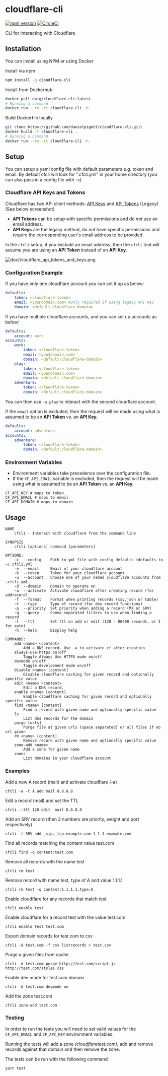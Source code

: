 cloudflare-cli
==============
[![npm version](https://badge.fury.io/js/cloudflare-cli.svg)](https://badge.fury.io/js/cloudflare-cli)
[![CircleCI](https://circleci.com/gh/danielpigott/cloudflare-cli.svg?style=svg)](https://circleci.com/gh/danielpigott/cloudflare-cli)

CLI for interacting with Cloudflare

## Installation
You can install using NPM or using Docker

Install via npm
```bash
npm install -g cloudflare-cli
```

Install from Dockerhub
```bash
docker pull dpig/cloudflare-cli:latest
# Running a command
docker run --rm -it cloudflare-cli -h
```

Build Dockerfile locally
```bash
git clone https://github.com/danielpigott/cloudflare-cli.git\
docker build -t cloudflare-cli .
# Running a command
docker run --rm -it cloudflare-cli -h
```

## Setup
You can setup a yaml config file with default parameters e.g. token and email.
By default cfcli will look for ".cfcli.yml" in your home directory (you can also pass in a config file with -c)

### Cloudflare API Keys and Tokens

Cloudflare has two API client methods:  [API Keys](https://developers.cloudflare.com/api/tokens) and [API Tokens](https://developers.cloudflare.com/api/keys) (Legacy) (See below screenshot)
* **API Tokens** can be setup with specific permissions and do _not_ use an email address.
* **API Keys** are the legacy method, do not have specific permissions and require the corresponding user's email address to be provided.

In the `cfcli` setup, if you exclude an email address, then the `cfcli` tool will assume you are using an **API Token** instead of an **API Key**.

![doc/cloudflare_api_tokens_and_keys.png](doc/cloudflare_api_tokens_and_keys.png)


### Configuration Example
If you have only one cloudflare account you can set it up as below:

```yaml
defaults:
    token: <cloudflare-token>
    email: <you@domain.com> #Only required if using legacy API Key
    domain: <default-cloudflare-domain>
```

If you have multiple cloudflare accounts, and you can set up accounts as below:

```yaml
defaults:
    account: work
accounts:
    work:
        token: <cloudflare-token>
        email: <you@domain.com>
        domain: <default-cloudflare-domain>
    play:
        token: <cloudflare-token>
        email: <you@domain.com>
        domain: <default-cloudflare-domain>
    adventure:
        token: <cloudflare-token>
        domain: <default-cloudflare-domain>
```

You can then use `-u play` to interact with the second cloudflare account.

If the `email` option is excluded, then the request will be made using what is assumed to be an **API Token** vs. an **API Key.**

```yaml
defaults:
    account: adventure
accounts:
    adventure:
        token: <cloudflare-token>
        domain: <default-cloudflare-domain>
```

### Environment Variables

* Environment variables take precedence over the configuration file.
* If the `CF_API_EMAIL` variable is excluded, then the request will be made using what is assumed to be an **API Token** vs. an **API Key.**

```
CF_API_KEY # maps to token
CF_API_EMAIL # maps to email
CF_API_DOMAIN # maps to domain
```

## Usage

```
NAME
    cfcli - Interact with cloudflare from the command line

SYNOPSIS
    cfcli [options] command [parameters]

OPTIONS:
    -c  --config    Path to yml file with config defaults (defaults to ~/.cfcli.yml
    -e  --email     Email of your cloudflare account
    -k  --token     Token for your cloudflare account
    -u  --account   Choose one of your named cloudflare accounts from .cfcli.yml
    -d  --domain    Domain to operate on
    -a  --activate  Activate cloudflare after creating record (for addrecord)
    -f  --format    Format when printing records (csv,json or table)
    -t  --type      Type of record (for dns record functions)
    -p  --priority  Set priority when adding a record (MX or SRV)
    -q  --query     Comma separated filters to use when finding a record
    -l  --ttl       Set ttl on add or edit (120 - 86400 seconds, or 1 for auto)
    -h  --help      Display help

COMMANDS:
    add <name> <content>
        Add a DNS record. Use -a to activate cf after creation
    always-use-https on|off
        Toggle Always Use HTTPS mode on/off
    devmode on|off
        Toggle development mode on/off
    disable <name> [content]
        Disable cloudflare caching for given record and optionally specific value
    edit <name> <content>
        Edit a DNS record.
    enable <name> [content]
        Enable cloudflare caching for given record and optionally specific value
    find <name> [content]
        Find a record with given name and optionally specific value
    ls
        List dns records for the domain
    purge [urls]
        Purge file at given urls (space separated) or all files if no url given
    rm <name> [content]
        Remove record with given name and optionally specific value
    zone-add <name>
        Add a zone for given name
    zones
        List domains in your cloudflare account
```

### Examples
Add a new A record (mail) and activate cloudflare (-a)
```
cfcli -a -t A add mail 8.8.8.8
```

Edit a record (mail) and set the TTL
```
cfcli --ttl 120 edit  mail 8.8.8.8
```

Add an SRV record (then 3 numbers are priority, weight and port respectively)
```
cfcli -t SRV add _sip._tcp.example.com 1 1 1 example.com
```

Find all records matching the content value test.com
```
cfcli find -q content:test.com
```

Remove all records with the name test
```
cfcli rm test
```

Remove record with name test, type of A and value 1.1.1.1
```
cfcli rm test -q content:1.1.1.1,type:A
```

Enable cloudflare for any records that match test
```
cfcli enable test
```

Enable cloudflare for a record test with the value test.com
```
cfcli enable test test.com
```

Export domain records for test.com to csv
```
cfcli -d test.com -f csv listrecords > test.csv
```

Purge a given files from cache
```
cfcli -d test.com purge http://test.com/script.js http://test.com/styles.css
```

Enable dev mode for test.com domain
```
cfcli -d test.com devmode on
```

Add the zone test.com
```
cfcli zone-add test.com
```

### Testing
In order to run the tests you will need to set valid values for the
  `CF_API_EMAIL` and `CF_API_KEY` environment variables.

Running the tests will add a zone _(cloudflaretest.com)_, add and remove records against that domain and then remove the zone.

 The tests can be run with the following command

```bash
yarn test
```

